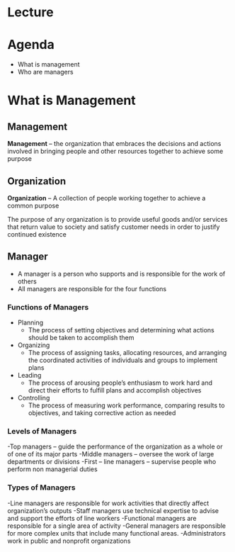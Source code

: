 # Lecture

# Agenda

- What is management
- Who are managers

# What is Management

## Management

**Management** – the organization that embraces the decisions and actions involved in bringing people and other resources together to achieve some purpose

## Organization

**Organization** – A collection of people working together to achieve a common purpose

The purpose of any organization is to provide useful goods and/or services that return value to society and satisfy customer needs in order to justify continued existence

## Manager

- A manager is a person who supports and is responsible for the work of others
- All managers are responsible for the four functions

### Functions of Managers

- Planning
  - The process of setting objectives and determining what actions should be taken to accomplish them
- Organizing
  - The process of assigning tasks, allocating resources, and arranging the coordinated activities of individuals and groups to implement plans
- Leading
  - The process of arousing people’s enthusiasm to work hard and direct their efforts to fulfill plans and accomplish objectives
- Controlling
  - The process of measuring work performance, comparing results to objectives, and taking corrective action as needed

### Levels of Managers

-Top managers – guide the performance of the organization as a whole or of one of its major parts
-Middle managers – oversee the work of large departments or divisions
-First – line managers – supervise people who perform non managerial duties

### Types of Managers

-Line managers are responsible for work activities that directly affect organization’s outputs
-Staff managers use technical expertise to advise and support the efforts of line workers
-Functional managers are responsible for a single area of activity
-General managers are responsible for more complex units that include many functional areas.
-Administrators work in public and nonprofit organizations
